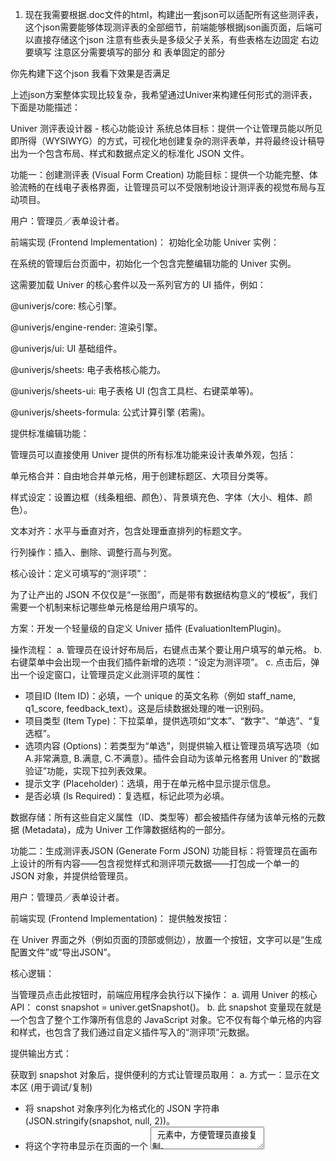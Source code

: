 1. 现在我需要根据.doc文件的html，构建出一套json可以适配所有这些测评表，这个json需要能够体现测评表的全部细节，前端能够根据json画页面，后端可以直接存储这个json
注意有些表头是多级父子关系，有些表格左边固定 右边要填写
注意区分需要填写的部分 和 表单固定的部分

你先构建下这个json 我看下效果是否满足


上述json方案整体实现比较复杂，我希望通过Univer来构建任何形式的测评表，下面是功能描述：

Univer 测评表设计器 - 核心功能设计
系统总体目标：提供一个让管理员能以所见即所得（WYSIWYG）的方式，可视化地创建复杂的测评表单，并将最终设计稿导出为一个包含布局、样式和数据点定义的标准化 JSON 文件。

功能一：创建测评表 (Visual Form Creation)
功能目标：提供一个功能完整、体验流畅的在线电子表格界面，让管理员可以不受限制地设计测评表的视觉布局与互动项目。

用户：管理员／表单设计者。

前端实现 (Frontend Implementation)：
初始化全功能 Univer 实例：

在系统的管理后台页面中，初始化一个包含完整编辑功能的 Univer 实例。

这需要加载 Univer 的核心套件以及一系列官方的 UI 插件，例如：

@univerjs/core: 核心引擎。

@univerjs/engine-render: 渲染引擎。

@univerjs/ui: UI 基础组件。

@univerjs/sheets: 电子表格核心能力。

@univerjs/sheets-ui: 电子表格 UI (包含工具栏、右键菜单等)。

@univerjs/sheets-formula: 公式计算引擎 (若需)。

提供标准编辑功能：

管理员可以直接使用 Univer 提供的所有标准功能来设计表单外观，包括：

单元格合并：自由地合并单元格，用于创建标题区、大项目分类等。

样式设定：设置边框（线条粗细、颜色）、背景填充色、字体（大小、粗体、颜色）。

文本对齐：水平与垂直对齐，包含处理垂直排列的标题文字。

行列操作：插入、删除、调整行高与列宽。

核心设计：定义可填写的“测评项”：

为了让产出的 JSON 不仅仅是“一张图”，而是带有数据结构意义的“模板”，我们需要一个机制来标记哪些单元格是给用户填写的。

方案：开发一个轻量级的自定义 Univer 插件 (EvaluationItemPlugin)。

操作流程：
a.  管理员在设计好布局后，右键点击某个要让用户填写的单元格。
b.  右键菜单中会出现一个由我们插件新增的选项：“设定为测评项”。
c.  点击后，弹出一个设定窗口，让管理员定义此测评项的属性：
* 项目ID (Item ID)：必填，一个 unique 的英文名称（例如 staff_name, q1_score, feedback_text）。这是后续数据处理的唯一识别码。
* 项目类型 (Item Type)：下拉菜单，提供选项如“文本”、“数字”、“单选”、“复选框”。
* 选项内容 (Options)：若类型为“单选”，则提供输入框让管理员填写选项（如 A.非常满意, B.满意, C.不满意）。插件会自动为该单元格套用 Univer 的“数据验证”功能，实现下拉列表效果。
* 提示文字 (Placeholder)：选填，用于在单元格中显示提示信息。
* 是否必填 (Is Required)：复选框，标记此项为必填。

数据存储：所有这些自定义属性（ID、类型等）都会被插件存储为该单元格的元数据 (Metadata)，成为 Univer 工作簿数据结构的一部分。

功能二：生成测评表JSON (Generate Form JSON)
功能目标：将管理员在画布上设计的所有内容——包含视觉样式和测评项元数据——打包成一个单一的 JSON 对象，并提供给管理员。

用户：管理员／表单设计者。

前端实现 (Frontend Implementation)：
提供触发按钮：

在 Univer 界面之外（例如页面的顶部或侧边），放置一个按钮，文字可以是“生成配置文件”或“导出JSON”。

核心逻辑：

当管理员点击此按钮时，前端应用程序会执行以下操作：
a.  调用 Univer 的核心 API： const snapshot = univer.getSnapshot()。
b.  此 snapshot 变量现在就是—个包含了整个工作簿所有信息的 JavaScript 对象。它不仅有每个单元格的内容和样式，也包含了我们通过自定义插件写入的“测评项”元数据。

提供输出方式：

获取到 snapshot 对象后，提供便利的方式让管理员取用：
a.  方式一：显示在文本区 (用于调试/复制)
* 将 snapshot 对象序列化为格式化的 JSON 字符串 (JSON.stringify(snapshot, null, 2))。
* 将这个字符串显示在页面的一个 <textarea> 元素中，方便管理员直接复制。
b.  方式二：下载为文件 (用户友好)
* 将序列化后的 JSON 字符串转换为 Blob 对象。
* 通过代码创建一个隐藏的 <a> 链接，并触发其 download 属性，让浏览器下载一个名为 template.json 的文件。这是最推荐的用户体验。

数据流 (Data Flow)：
整个流程都在**前端（浏览器）**完成。管理员进行可视化设计，点击按钮后，前端应用程序从 Univer 实例中提取出完整的配置文件 (Snapshot JSON)，并以文件或文本的形式提供给管理员。此简化方案暂不涉及后端服务器的存储操作。

总结
这个简化后的设计方案，让您可以集中资源打造一个强大的“测评表模板设计器”。它的产出物（一个结构化的 JSON 文件）将成为您整个系统后续扩展的基石。当这个核心功能完成后，下一步自然就是去开发加载这个 JSON、渲染给用户填写的“填写端”功能了。